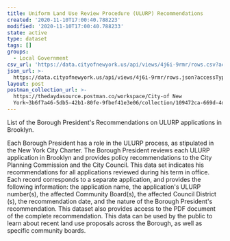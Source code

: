 ```yaml
---
title: Uniform Land Use Review Procedure (ULURP) Recommendations
created: '2020-11-10T17:00:40.788223'
modified: '2020-11-10T17:00:40.788233'
state: active
type: dataset
tags: []
groups:
  - Local Government
csv_url: 'https://data.cityofnewyork.us/api/views/4j6i-9rmr/rows.csv?accessType=DOWNLOAD'
json_url: >-
  https://data.cityofnewyork.us/api/views/4j6i-9rmr/rows.json?accessType=DOWNLOAD
layout: post
postman_collection_url: >-
  https://thedaydasource.postman.co/workspace/City-of New
  York~3b6f7a46-5db5-42b1-80fe-9fbef41e3e06/collection/109472ca-669d-4da1-85ad-4eabaa2bae48
---
```

List of the Borough President's Recommendations on ULURP applications in Brooklyn.

Each Borough President has a role in the ULURP process, as stipulated in the New York City Charter. The Borough President reviews each ULURP application in Brooklyn and provides policy recommendations to the City Planning Commission and the City Council. This data set indicates his recommendations for all applications reviewed during his term in office. Each record corresponds to a separate application, and provides the following information: the application name, the application's ULURP number(s), the affected Community Board(s), the affected Council District (s), the recommendation date, and the nature of the Borough President's recommendation. This dataset also provides access to the PDF document of the complete recommendation. This data can be used by the public to learn about recent land use proposals across the Borough, as well as specific community boards.
